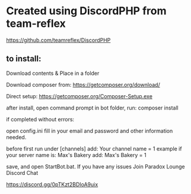 Created using DiscordPHP from team-reflex
======

https://github.com/teamreflex/DiscordPHP


to install:
------




Download contents & Place in a folder




Download composer from: https://getcomposer.org/download/




Direct setup: https://getcomposer.org/Composer-Setup.exe




after install, open command prompt in bot folder, run: composer install




if completed without errors:




open config.ini fill in your email and password and other information needed.

before first run under [channels] add: Your channel name = 1  example if your server name is: Max's Bakery add: Max's Bakery = 1


save, and open StartBot.bat. If you have any issues Join Paradox Lounge Discord Chat




https://discord.gg/0pTKzt2BDIoA9uix
